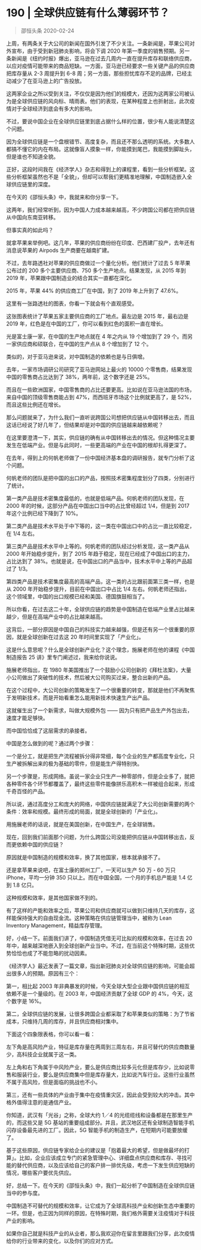 # 190 | 全球供应链有什么薄弱环节？
> 邵恒头条
2020-02-24

上周，有两条关于大公司的新闻在国外引发了不少关注。一条新闻是，苹果公司对外宣布，由于受到新冠肺炎影响，将会下调 2020 年第一季度的销售预期。另一条新闻是《纽约时报》爆出，亚马逊在过去几周内一直在提升库存和联络供应商，以应对疫情可能带来的商品短缺。一方面，亚马逊已经要求一些关键产品的供应商把库存量从 2-3 周提升到 6-8 周；另一方面，那些担忧库存不足的品牌，已经主动减少了在亚马逊上的广告投放。

这两家企业之所以受到关注，不仅仅是因为他们的规模大，还因为这两家公司被认为是全球供应链的风向标、晴雨表。他们的表现，在某种程度上也折射出，此次疫情对于全球经济到底会有多大的影响。

不过，要说中国企业在全球供应链里到底占据什么样的位置，很少有人能说清楚这个问题。

因为全球供应链是一个盘根错节、高度复杂，而且还不那么透明的系统。大多数人都搞不懂它的内在布局。这就像盲人摸象一样，你能摸到尾巴，我能摸到脚趾头，但是谁也不知道全貌。

正好，这段时间我在《经济学人》杂志和得到上的课程里，看到一些分析框架。这些分析框架虽然也不是「全貌」，但却可以帮我们更精准地理解，中国制造嵌入全球供应链里的深度。

在今天的《邵恒头条》中，我就来和你分享一下。

这两年，我们经常听到，因为中国人力成本越来越高，不少跨国公司都在把供应链从中国向东南亚转移。

但事实真的如此吗？

就拿苹果来举例吧。这几年，苹果的供应商纷纷在印度、巴西建厂投产，去年还有消息说苹果的 Airpods 生产商要在越南扩建。

不过，去年路透社对苹果的供应商做过一个量化分析。他们统计了过去 5 年苹果公布过的 200 多个主要供应商、750 多个生产地点。结果发现，从 2015 年到 2019 年，苹果跟中国制造业的结合其实一直都在深化。

2015 年，苹果 44% 的供应商工厂在中国，到了 2019 年上升到了 47.6%。

这里有一张路透社的图表，你看一下就会有个直观感受。

这张图表统计了苹果五家主要供应商的工厂地点。最左边是 2015 年，最右边是 2019 年，红色是在中国的工厂，你可以看到红色的面积一直在增长。

光是富士康一家，在中国的生产地点就在 4 年之内从 19 个增加到了 29 个。而另一家供应商和硕联合，在中国的生产点从 8 个增加到了 12 个。

类似的，对于亚马逊来说，对中国制造的依赖也是与日俱增。

去年，一家市场调研公司研究了亚马逊网站上最火的 10000 个零售商，结果发现中国的零售商占比达到了 38%，两年前，这个数字还是 25%。

而且在一些欧洲国家，中国零售商的占比还要更高。比如说在亚马逊法国的市场，来自中国的顶级零售商能占到 47%，而西班牙市场这个比例就更高了，是 52%，而且这些比例还在增长。

那么问题就来了，为什么我们一直听说跨国公司想把供应链从中国转移出去，而且这话已经说了好几年了，但结果却是对中国的供应链越来越依赖呢？

在这里要澄清一下，其实，供应链的确有从中国转移出去的情况。但这种情况主要发生在低端产业。但是与此同时，一些更高端的产业在中国的根却扎得更深了。

在去年，得到上的何帆老师做了一份中国经济基本盘的调研报告，就专门分析了这个问题。

何帆老师的团队是把中国的出口的产品，按照技术密集程度划分了四类，分别进行了统计。

第一类产品是技术密集度最低的，也就是低端产品。何帆老师的团队发现，在 2000 年的时候，这部分产品在中国出口当中的占比曾经超过 1/4，但是到 2017 年这个比例已经下降到了 10%。

第二类产品是技术水平处于中下等的，这一类在中国出口中的占比一直比较稳定，在 1/4 左右。

第三类产品是技术水平中上等的。何帆老师的团队经过分析发现，这一类产品从 2000 年开始稳步提升，到了 2015 年趋于稳定，现在已经成了中国出口的主力，占比达到了 38%。也就是说，在中国出口的产品当中，技术水平中上等的产品超过了 1/3。

第四类产品是技术密集度最高的高端产品，这一类的占比跟前面第三类一样，也是从 2000 年开始稳步提升，目前在中国出口中占比 1/4 左右。何帆老师还指出，这个领域里，中国的出口规模已经和美国、德国旗鼓相当了。

所以你看，在过去这二十年，全球供应链的趋势是中国制造在低端产业里占比越来越少，但是在高端产业中的占比越来越高。

这背后，一部分原因是中国自己的科技实力越来越强，但是还有另一个很重要的原因，就是全球创新在过去这 20 年时间里实现了「产业化」。

这是什么意思呢？什么是全球创新产业化？这个理念，施展老师在他的课程《中国制造报告 25 讲》里专门阐述过，我来给你说说。

施展老师指出，在 1980 年美国推出了一个鼓励小公司创新的《拜杜法案》，大量小公司做出了突破性的技术，然后被大公司购买过来，整合出新的产品。

在这个过程中，大公司创新的策略发生了一个很重要的转变，那就是他们不再聚焦于发明新技术，而是开始看重怎么能用新技术快速生产出产品。

这就催生出了一个新需求，叫做大规模外包 —— 因为只有把产品生产外包出去，速度才能足够快。

而中国恰恰成了这层需求的承接者。

中国是怎么做到的呢？通过两个步骤：

一个是分工，就是把生产流程被拆分得非常细，每个企业的生产都高度专业化，只生产被拆解出来的极为基础的零件，但是能生产得特别快。

另一个步骤是，形成网络。虽说一家企业只生产一种零部件，但是企业多了，就把各种零件各个环节都覆盖了，最终这些零件能像拼乐高积木一样被组合起来，形成千奇百怪的产品。

所以说，通过高度分工和庞大的网络，中国供应链就满足了大公司创新需要的两个条件：效率和规模。最终形成的局面，就是全球创新的「产业化」。

用施展老师的话说，就是在美国创新，在中国生产，在全球销售。

现在，回到我们前面那个问题，为什么跨国公司没能把供应链从中国转移出去，反而更依赖中国的供应链？

原因就是中国制造的规模和效率，换了其他国家，根本就承接不了。

还是拿苹果来说吧，在富士康的郑州工厂，一天可以生产 50 万 - 60 万只 iPhone，平均一分钟 350 只以上。而在中国全国，一个月的手机总产能是 1.4 亿到 1.8 亿只。

这种规模和效率，是其他国家做不到的。

有了这样的产能和效率之后，苹果公司和供应商就可以做到只维持几天的库存，这样能保持强大的自由现金流。这种策略在供应链管理当中，被称为 Lean Inventory Management，精益库存管理。

好，小结一下。前面我们讲了，中国制造凭借无可比拟的规模和效率，在过去 20 年中，越来越深地嵌入到全球创新产业当中。不过，在当前这个特殊时期，这些优势恰恰也成了不能忽略的扰动因素。

《经济学人》最近发表了一篇文章，指出新冠肺炎对全球供应链的影响，可能会超出很多人的预期。原因有三个：

第一，相比起 2003 年非典暴发的时候，今天全球大型企业跟中国供应链的相互依赖不是一个量级的。在 2003 年，中国经济贡献了全球 GDP 的 4%，今天，这个数字是 16%。

第二，全球供应链的发展，让很多跨国企业都采取了和苹果类似的策略：为了节省成本，只维持几周的库存，并且供应商相对集中。

下面这个四象限表格，你可以看一看：

左下角是高风险产业，特征是库存量在两周到三周左右，并且可替代的供应商数量少，高科技企业就属于这一类。

左上角和右下角属于中风险产业，要么是供应商比较多元化但是库存少，比如说零售和服装行业，要么是供应商集中但是库存量大，比如说汽车行业。这些行业虽然不属于高风险，但是面临的挑战也不小。

第三，还有一些具体的产业由于集中在疫情重灾区，因此会受到较大的冲击。其中格外值得注意的是通信产业。

你知道，武汉有「光谷」之称，全球大约 1／4 的光缆缆线和设备都是在那里生产的，而这些又是 5G 基站的重要组成部分。并且，武汉地区还有全球制造智能手机闪存设备最先进的工厂。因此，5G 智能手机的制造生产，在短期内可能要放缓了。

基于这些原因，供应链专家给企业的建议是「抱着最大的希望，但是做最坏的打算」。比如，企业应该成立专门的紧急管理中心、详细盘点供应商和库存、寻找可能的替代供应商，以及应该给自己的客户排一排优先级，考虑一下发生供应短缺的情况，哪些客户要优先供应。

好，总结一下。在今天的《邵恒头条》中，我们一起分析了中国制造在全球供应链当中的参与度。

中国制造不可替代的规模和效率，让它成为了全球高科技产业和创新生态中重要的一环。但是，也正因为同样的原因，在特殊时期，我们格外需要关注疫情对于科技产业的影响。

如果你自己就是科技产业的从业者，那么我欢迎你在留言里跟我们分享，此次疫情给你的行业带来的变化，以及你们的应对方式。

